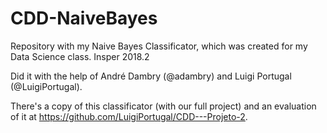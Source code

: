 # CDD-NaiveBayes
Repository with my Naive Bayes Classificator, which was created for my Data Science class. Insper 2018.2

Did it with the help of André Dambry (@adambry) and Luigi Portugal (@LuigiPortugal).

There's a copy of this classificator (with our full project) and an evaluation of it at https://github.com/LuigiPortugal/CDD---Projeto-2.
